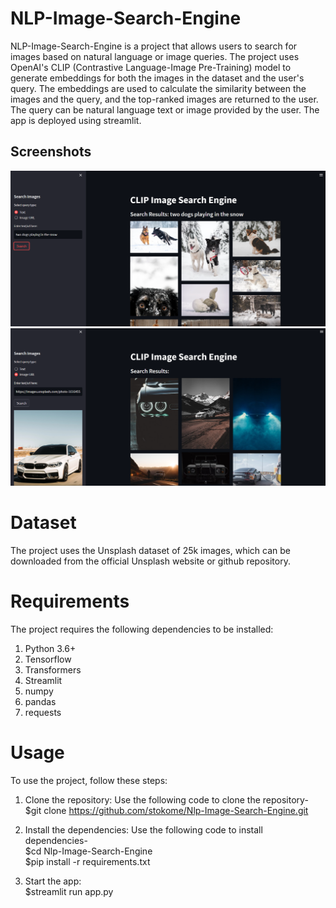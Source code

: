 # NLP-Image-Search-Engine
NLP-Image-Search-Engine is a project that allows users to search for images based on natural language or image queries. The project uses OpenAI's CLIP (Contrastive Language-Image Pre-Training) model to generate embeddings for both the images in the dataset and the user's query. The embeddings are used to calculate the similarity between the images and the query, and the top-ranked images are returned to the user. The query can be natural language text or image provided by the user. The app is deployed using streamlit.

## Screenshots
![App Screenshot](https://github.com/stokome/NLP-Image-Search-Engine/blob/main/screenshots/img1.png)
![App Screenshot](https://github.com/stokome/NLP-Image-Search-Engine/blob/main/screenshots/img2.png)

# Dataset
The project uses the Unsplash dataset of 25k images, which can be downloaded from the official Unsplash website or github repository.

# Requirements
The project requires the following dependencies to be installed:
1. Python 3.6+
2. Tensorflow
3. Transformers
4. Streamlit
5. numpy
6. pandas
7. requests

# Usage
To use the project, follow these steps:

1. Clone the repository: 
  Use the following code to clone the repository-                                                                                                                         
  $git clone https://github.com/stokome/Nlp-Image-Search-Engine.git
  
2. Install the dependencies:
  Use the following code to install dependencies-                                                                                                                         
  $cd Nlp-Image-Search-Engine                                                                                                                                             
  $pip install -r requirements.txt
  
3. Start the app:                                                                                                                                                         
  $streamlit run app.py
  
